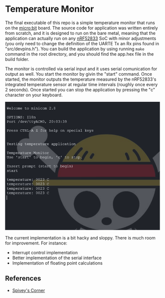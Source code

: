 
# Temperature Monitor

The final executable of this repo is a simple temperature monitor that runs on
the [micro:bit](https://microbit.org/) board. The source code for application was written entirely from scratch, and it is designed to run on the bare metal, meaning that the application can actually run on any [nRF52833](https://infocenter.nordicsemi.com/pdf/nRF52833_OPS_v0.7.pdf) SoC with minor adjustments (you only need
to change the definition of the UARTE Tx an Rx pins found in "src/devpins.h").
You can build the application by using running `make` command in the root directory,
and you should find the app.hex file in the build folder.

The monitor is controlled via serial input and it uses serial comunication for 
output as well. You start the monitor by givin the "start" command. Once started,
the monitor outputs the temperature measured by the nRF52833's integrated temperature 
sensor at regular time intervals (roughly once every 2 seconds). Once started you
can stop the application by pressing the "c" character on your keyboard.

![alt text][screen-shot]

The current implementation is a bit hacky and sloppy. There is much room for 
improvement. For instance:
* Interrupt control implementation
* Better implementation of the serial interface
* Implementation of floating point calculations 

## References

* [Spivey's Corner](https://spivey.oriel.ox.ac.uk/corner/Welcome_to_Spivey%27s_Corner)


[screen-shot]: figures/screen.png